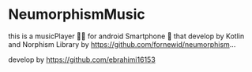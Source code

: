 # NeumorphismMusic

this is a musicPlayer 🎵🎶
for android Smartphone 📱
that develop by Kotlin
and Norphism Library by https://github.com/fornewid/neumorphism...


develop by https://github.com/ebrahimi16153
